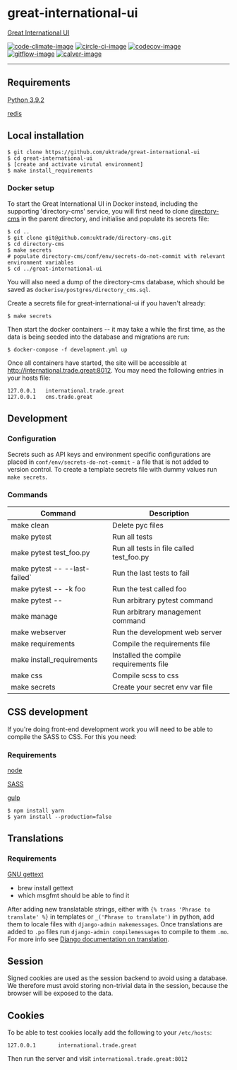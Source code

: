 # great-international-ui
[Great International UI](https://www.directory.exportingisgreat.gov.uk/)

[![code-climate-image]][code-climate]
[![circle-ci-image]][circle-ci]
[![codecov-image]][codecov]
[![gitflow-image]][gitflow]
[![calver-image]][calver]

---

## Requirements

[Python 3.9.2](https://www.python.org/downloads/release/)

[redis](https://redis.io/)

## Local installation

    $ git clone https://github.com/uktrade/great-international-ui
    $ cd great-international-ui
    $ [create and activate virutal environment]
    $ make install_requirements

### Docker setup

To start the Great International UI in Docker instead, including the supporting 'directory-cms' service, you will first need to clone [directory-cms](https://github.com/uktrade/directory-cms) in the parent directory, and initialise and populate its secrets file:

```shell
$ cd ..
$ git clone git@github.com:uktrade/directory-cms.git
$ cd directory-cms
$ make secrets
# populate directory-cms/conf/env/secrets-do-not-commit with relevant environment variables
$ cd ../great-international-ui
```

You will also need a dump of the directory-cms database, which should be saved as `dockerise/postgres/directory_cms.sql`.

Create a secrets file for great-international-ui if you haven't already:
```shell
$ make secrets
```

Then start the docker containers -- it may take a while the first time, as the data is being seeded into the database and migrations are run:

```shell
$ docker-compose -f development.yml up
```

Once all containers have started, the site will be accessible at <http://international.trade.great:8012>. You may need the following entries in your hosts file:

```
127.0.0.1   international.trade.great
127.0.0.1   cms.trade.great
```

## Development

### Configuration

Secrets such as API keys and environment specific configurations are placed in `conf/env/secrets-do-not-commit` - a file that is not added to version control. To create a template secrets file with dummy values run `make secrets`.

### Commands

| Command                       | Description |
| ----------------------------- | ------------|
| make clean                    | Delete pyc files |
| make pytest                   | Run all tests |
| make pytest test_foo.py       | Run all tests in file called test_foo.py |
| make pytest -- --last-failed` | Run the last tests to fail |
| make pytest -- -k foo         | Run the test called foo |
| make pytest -- <foo>          | Run arbitrary pytest command |
| make manage <foo>             | Run arbitrary management command |
| make webserver                | Run the development web server |
| make requirements             | Compile the requirements file |
| make install_requirements     | Installed the compile requirements file |
| make css                      | Compile scss to css |
| make secrets                  | Create your secret env var file |

## CSS development

If you're doing front-end development work you will need to be able to compile the SASS to CSS. For this you need:

### Requirements

[node](https://nodejs.org/en/download/)

[SASS](http://sass-lang.com/)

[gulp](https://gulpjs.com/)


    $ npm install yarn
    $ yarn install --production=false

## Translations

### Requirements

[GNU gettext](https://www.gnu.org/software/gettext/)

- brew install gettext
- which msgfmt should be able to find it

After adding new translatable strings, either with `{% trans 'Phrase to translate' %}` in templates or `_('Phrase to translate')` in python, add them to locale files with `django-admin makemessages`. Once translations are added to `.po` files run `django-admin compilemessages` to compile to them `.mo`. For more info see [Django documentation on translation](https://docs.djangoproject.com/en/2.2/topics/i18n/translation/).

## Session

Signed cookies are used as the session backend to avoid using a database. We therefore must avoid storing non-trivial data in the session, because the browser will be exposed to the data.

## Cookies

To be able to test cookies locally add the following to your `/etc/hosts`:

```
127.0.0.1       international.trade.great
```

Then run the server and visit `international.trade.great:8012`


[code-climate-image]: https://codeclimate.com/github/uktrade/great-international-ui/badges/issue_count.svg
[code-climate]: https://codeclimate.com/github/uktrade/great-international-ui

[circle-ci-image]: https://circleci.com/gh/uktrade/great-international-ui/tree/develop.svg?style=shield
[circle-ci]: https://circleci.com/gh/uktrade/great-international/tree/develop

[codecov-image]: https://codecov.io/gh/uktrade/great-international-ui/branch/develop/graph/badge.svg
[codecov]: https://codecov.io/gh/uktrade/great-international-ui

[gitflow-image]: https://img.shields.io/badge/Branching%20strategy-gitflow-5FBB1C.svg
[gitflow]: https://www.atlassian.com/git/tutorials/comparing-workflows/gitflow-workflow

[calver-image]: https://img.shields.io/badge/Versioning%20strategy-CalVer-5FBB1C.svg
[calver]: https://calver.org
